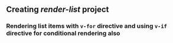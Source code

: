 ## Creating *render-list* project

### Rendering list items with `v-for` directive and using `v-if` directive for conditional rendering also
